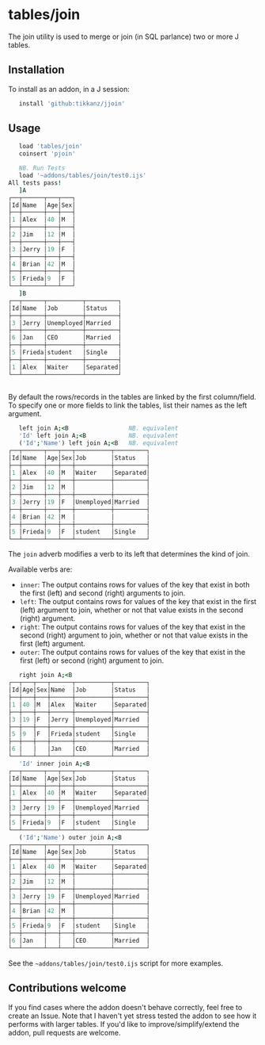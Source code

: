 # tables/join
The join utility is used to merge or join (in SQL parlance) two or more J tables.
## Installation
To install as an addon, in a J session:
```j
   install 'github:tikkanz/jjoin'
```
## Usage
```j
   load 'tables/join'
   coinsert 'pjoin'

   NB. Run Tests
   load '~addons/tables/join/test0.ijs'
All tests pass!
   ]A
┌──┬──────┬───┬───┐
│Id│Name  │Age│Sex│
├──┼──────┼───┼───┤
│1 │Alex  │40 │M  │
├──┼──────┼───┼───┤
│2 │Jim   │12 │M  │
├──┼──────┼───┼───┤
│3 │Jerry │19 │F  │
├──┼──────┼───┼───┤
│4 │Brian │42 │M  │
├──┼──────┼───┼───┤
│5 │Frieda│9  │F  │
└──┴──────┴───┴───┘
   ]B
┌──┬──────┬──────────┬─────────┐
│Id│Name  │Job       │Status   │
├──┼──────┼──────────┼─────────┤
│3 │Jerry │Unemployed│Married  │
├──┼──────┼──────────┼─────────┤
│6 │Jan   │CEO       │Married  │
├──┼──────┼──────────┼─────────┤
│5 │Frieda│student   │Single   │
├──┼──────┼──────────┼─────────┤
│1 │Alex  │Waiter    │Separated│
└──┴──────┴──────────┴─────────┘   
   
```
By default the rows/records in the tables are linked by the first column/field. To specify one or more fields to link the tables, list their names as the left argument.

```j
   left join A;<B                 NB. equivalent
   'Id' left join A;<B            NB. equivalent
   ('Id';'Name') left join A;<B   NB. equivalent
┌──┬──────┬───┬───┬──────────┬─────────┐
│Id│Name  │Age│Sex│Job       │Status   │
├──┼──────┼───┼───┼──────────┼─────────┤
│1 │Alex  │40 │M  │Waiter    │Separated│
├──┼──────┼───┼───┼──────────┼─────────┤
│2 │Jim   │12 │M  │          │         │
├──┼──────┼───┼───┼──────────┼─────────┤
│3 │Jerry │19 │F  │Unemployed│Married  │
├──┼──────┼───┼───┼──────────┼─────────┤
│4 │Brian │42 │M  │          │         │
├──┼──────┼───┼───┼──────────┼─────────┤
│5 │Frieda│9  │F  │student   │Single   │
└──┴──────┴───┴───┴──────────┴─────────┘
```

The `join` adverb modifies a verb to its left that determines the kind of join.  

Available verbs are:
  * `inner`: The output contains rows for values of the key that exist in both the first (left) and second (right) arguments to join.
  * `left`: The output contains rows for values of the key that exist in the first (left) argument to join, whether or not that value exists in the second (right) argument.
  * `right`: The output contains rows for values of the key that exist in the second (right) argument to join, whether or not that value exists in the first (left) argument.
  * `outer`: The output contains rows for values of the key that exist in the first (left) or second (right) argument to join.
  
```j
   right join A;<B
┌──┬───┬───┬──────┬──────────┬─────────┐
│Id│Age│Sex│Name  │Job       │Status   │
├──┼───┼───┼──────┼──────────┼─────────┤
│1 │40 │M  │Alex  │Waiter    │Separated│
├──┼───┼───┼──────┼──────────┼─────────┤
│3 │19 │F  │Jerry │Unemployed│Married  │
├──┼───┼───┼──────┼──────────┼─────────┤
│5 │9  │F  │Frieda│student   │Single   │
├──┼───┼───┼──────┼──────────┼─────────┤
│6 │   │   │Jan   │CEO       │Married  │
└──┴───┴───┴──────┴──────────┴─────────┘
   'Id' inner join A;<B
┌──┬──────┬───┬───┬──────────┬─────────┐
│Id│Name  │Age│Sex│Job       │Status   │
├──┼──────┼───┼───┼──────────┼─────────┤
│1 │Alex  │40 │M  │Waiter    │Separated│
├──┼──────┼───┼───┼──────────┼─────────┤
│3 │Jerry │19 │F  │Unemployed│Married  │
├──┼──────┼───┼───┼──────────┼─────────┤
│5 │Frieda│9  │F  │student   │Single   │
└──┴──────┴───┴───┴──────────┴─────────┘
   ('Id';'Name') outer join A;<B
┌──┬──────┬───┬───┬──────────┬─────────┐
│Id│Name  │Age│Sex│Job       │Status   │
├──┼──────┼───┼───┼──────────┼─────────┤
│1 │Alex  │40 │M  │Waiter    │Separated│
├──┼──────┼───┼───┼──────────┼─────────┤
│2 │Jim   │12 │M  │          │         │
├──┼──────┼───┼───┼──────────┼─────────┤
│3 │Jerry │19 │F  │Unemployed│Married  │
├──┼──────┼───┼───┼──────────┼─────────┤
│4 │Brian │42 │M  │          │         │
├──┼──────┼───┼───┼──────────┼─────────┤
│5 │Frieda│9  │F  │student   │Single   │
├──┼──────┼───┼───┼──────────┼─────────┤
│6 │Jan   │   │   │CEO       │Married  │
└──┴──────┴───┴───┴──────────┴─────────┘
```

See the `~addons/tables/join/test0.ijs` script for more examples.

## Contributions welcome
If you find cases where the addon doesn't behave correctly, feel free to create an Issue.
Note that I haven't yet stress tested the addon to see how it performs with larger tables.
If you'd like to improve/simplify/extend the addon, pull requests are welcome.
